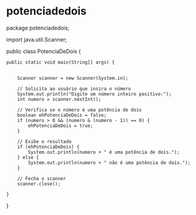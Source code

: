 # potenciadedois

package potenciadedois;

import java.util.Scanner;

public class PotenciaDeDois {

   
    public static void main(String[] args) {
        
        
        Scanner scanner = new Scanner(System.in);

        // Solicita ao usuário que insira o número
        System.out.println("Digite um número inteiro positivo:");
        int numero = scanner.nextInt();

        // Verifica se o número é uma potência de dois
        boolean ehPotenciaDeDois = false;
        if (numero > 0 && (numero & (numero - 1)) == 0) {
            ehPotenciaDeDois = true;
        }

        // Exibe o resultado
        if (ehPotenciaDeDois) {
            System.out.println(numero + " é uma potência de dois.");
        } else {
            System.out.println(numero + " não é uma potência de dois.");
        }

        // Fecha o scanner
        scanner.close();
        
    }
    
}

